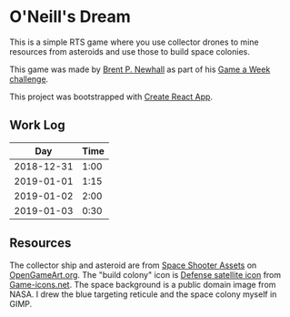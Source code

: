 # O'Neill's Dream

This is a simple RTS game where you use collector drones to mine resources
from asteroids and use those to build space colonies.

This game was made by [Brent P. Newhall](http://brentnewhall.com) as part of his
[Game a Week challenge](https://s3.amazonaws.com/brents-portfolio/index.html).

This project was bootstrapped with
[Create React App](https://github.com/facebook/create-react-app).

## Work Log

| Day | Time |
|-----|------|
| 2018-12-31 | 1:00 |
| 2019-01-01 | 1:15 |
| 2019-01-02 | 2:00 |
| 2019-01-03 | 0:30 |

## Resources

The collector ship and asteroid are from
[Space Shooter Assets](https://opengameart.org/content/space-shooter-assets)
on [OpenGameArt.org](https://opengameart.org). The "build colony" icon is
[Defense satellite icon](https://game-icons.net/delapouite/originals/defense-satellite.html)
from [Game-icons.net](https://game-icons.net). The space background is a public
domain image from NASA. I drew the blue targeting reticule and the space colony
myself in GIMP.